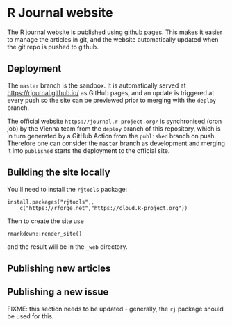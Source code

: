 # R Journal website

The R journal website is published using [github pages](http://pages.github.com/). This makes it easier to manage the articles in git, and the website automatically updated when the git repo is pushed to github.

## Deployment

The `master` branch is the sandbox. It is automatically served at https://rjournal.github.io/ as GitHub pages, and an update is triggered at every push so the site can be previewed prior to merging with the `deploy` branch.

The official website `https://journal.r-project.org/` is synchronised (cron job) by the Vienna team from the `deploy` branch of this repository, which is in turn generated by a GitHub Action from the `published` branch on push. Therefore one can consider the `master` branch as development and merging it into `published` starts the deployment to the official site.

## Building the site locally

You'll need to install the `rjtools` package:

```
install.packages("rjtools",,
    c("https://rforge.net","https://cloud.R-project.org"))
```

Then to create the site use

```
rmarkdown::render_site()
```

and the result will be in the `_web` directory.

## Publishing new articles
## Publishing a new issue

FIXME: this section needs to be updated - generally, the `rj` package should be used for this.
